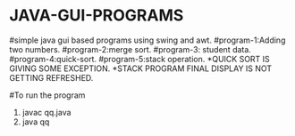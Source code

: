 # JAVA-GUI-PROGRAMS
#simple java gui based programs using swing and awt.
#program-1:Adding two numbers.
#program-2:merge sort.
#program-3: student data. 
#program-4:quick-sort.
#program-5:stack operation.
*QUICK SORT IS GIVING SOME EXCEPTION.
*STACK PROGRAM FINAL DISPLAY IS NOT GETTING REFRESHED.

#To run the program
1. javac qq.java
2. java qq
